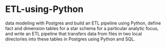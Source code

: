# ETL-using-Python
data modeling with Postgres and build an ETL pipeline using Python, define fact and dimension tables for a star schema for a particular analytic focus, and write an ETL pipeline that transfers data from files in two local directories into these tables in Postgres using Python and SQL.

